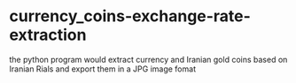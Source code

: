 # currency_coins-exchange-rate-extraction
the python program would extract currency and Iranian gold coins based on Iranian Rials and export them in a JPG image fomat
